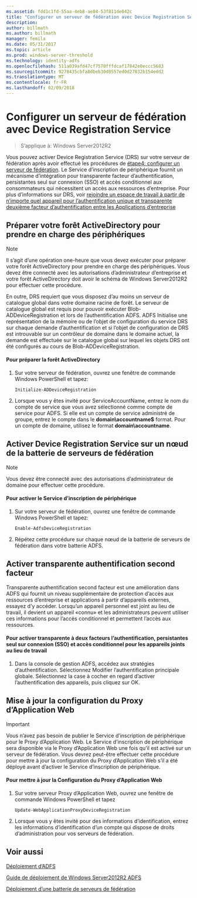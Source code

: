 ```yaml
---
ms.assetid: fdd1c1fd-55aa-4eb8-ae84-53f811de042c
title: "Configurer un serveur de fédération avec Device Registration Service"
description: 
author: billmath
ms.author: billmath
manager: femila
ms.date: 05/31/2017
ms.topic: article
ms.prod: windows-server-threshold
ms.technology: identity-adfs
ms.openlocfilehash: 511a039afd47cf7570fffdcaf17842e0eccc5683
ms.sourcegitcommit: 9278435cbfa8dbeb30d0557ed0d27832b154edd2
ms.translationtype: MT
ms.contentlocale: fr-FR
ms.lasthandoff: 02/09/2018
---
```

# <a name="configure-a-federation-server-with-device-registration-service"></a>Configurer un serveur de fédération avec Device Registration Service

>S’applique à: Windows Server2012R2

Vous pouvez activer Device Registration Service \(DRS\) sur votre serveur de fédération après avoir effectué les procédures de [étape4: configurer un serveur de fédération](https://technet.microsoft.com/library/dn303424.aspx). Le Service d’inscription de périphérique fournit un mécanisme d’intégration pour transparente facteur d’authentification, persistantes seul sur connexion \(SSO\) et accès conditionnel aux consommateurs qui nécessitent un accès aux ressources d’entreprise. Pour plus d’informations sur DRS, voir [rejoindre un espace de travail à partir de n’importe quel appareil pour l’authentification unique et transparente deuxième facteur d’authentification entre les Applications d’entreprise](../../ad-fs/operations/Join-to-Workplace-from-Any-Device-for-SSO-and-Seamless-Second-Factor-Authentication-Across-Company-Applications.md)  
  
## <a name="prepare-your-active-directory-forest-to-support-devices"></a>Préparer votre forêt ActiveDirectory pour prendre en charge des périphériques  
  
> [!NOTE]  
> Il s’agit d’une opération one\-heure que vous devez exécuter pour préparer votre forêt ActiveDirectory pour prendre en charge des périphériques. Vous devez être connecté avec les autorisations d’administrateur d’entreprise et votre forêt ActiveDirectory doit avoir le schéma de Windows Server2012R2 pour effectuer cette procédure.  
>   
> En outre, DRS requiert que vous disposez d’au moins un serveur de catalogue global dans votre domaine racine de forêt. Le serveur de catalogue global est requis pour pouvoir exécuter Blob\-ADDeviceRegistration et lors de l’authentification ADFS. ADFS Initialise une représentation de la mémoire ou de l’objet de configuration du service DRS sur chaque demande d’authentification et si l’objet de configuration de DRS est introuvable sur un contrôleur de domaine dans le domaine actuel, la demande est effectuée sur le catalogue global sur lequel les objets DRS ont été configurés au cours de Blob\-ADDeviceRegistration.  
  
#### <a name="to-prepare-the-active-directory-forest"></a>Pour préparer la forêt ActiveDirectory  
  
1.  Sur votre serveur de fédération, ouvrez une fenêtre de commande Windows PowerShell et tapez:  
  
    ```  
    Initialize-ADDeviceRegistration  
    ```  
  
2.  Lorsque vous y êtes invité pour ServiceAccountName, entrez le nom du compte de service que vous avez sélectionné comme compte de service pour ADFS.  Si elle est un compte de service administré de groupe, entrez le compte dans le **domain\\accountname$** format. Pour un compte de domaine, utilisez le format **domain\\accountname**.  
  
## <a name="enable-device-registration-service-on-a-federation-server-farm-node"></a>Activer Device Registration Service sur un nœud de la batterie de serveurs de fédération  
  
> [!NOTE]  
> Vous devez être connecté avec des autorisations d’administrateur de domaine pour effectuer cette procédure.  
  
#### <a name="to-enable-device-registration-service"></a>Pour activer le Service d’inscription de périphérique  
  
1.  Sur votre serveur de fédération, ouvrez une fenêtre de commande Windows PowerShell et tapez:  
  
    ```  
    Enable-AdfsDeviceRegistration  
    ```  
  
2.  Répétez cette procédure sur chaque nœud de la batterie de serveurs de fédération dans votre batterie ADFS.  
  
## <a name="enable-seamless-second-factor-authentication"></a>Activer transparente authentification second facteur  
Transparente authentification second facteur est une amélioration dans ADFS qui fournit un niveau supplémentaire de protection d’accès aux ressources d’entreprise et applications à partir d’appareils externes, essayez d’y accéder. Lorsqu’un appareil personnel est joint au lieu de travail, il devient un appareil «connu» et les administrateurs peuvent utiliser ces informations pour l’accès conditionnel et permettent l’accès aux ressources.  
  
#### <a name="to-enable-seamless-second-factor-authentication-persistent-single-sign-on-sso-and-conditional-access-for-workplace-joined-devices"></a>Pour activer transparente à deux facteurs l’authentification, persistantes seul sur connexion \(SSO\) et accès conditionnel pour les appareils joints au lieu de travail  
  
1.  Dans la console de gestion ADFS, accédez aux stratégies d’authentification. Sélectionnez Modifier l’authentification principale globale. Sélectionnez la case à cocher en regard d’activer l’authentification des appareils, puis cliquez sur OK.  
  
## <a name="update-the-web-application-proxy-configuration"></a>Mise à jour la configuration du Proxy d’Application Web  
  
> [!IMPORTANT]  
> Vous n’avez pas besoin de publier le Service d’inscription de périphérique pour le Proxy d’Application Web.  Le Service d’inscription de périphérique sera disponible via le Proxy d’Application Web une fois qu’il est activé sur un serveur de fédération.  Vous devrez peut-être effectuer cette procédure pour mettre à jour la configuration du Proxy d’Application Web s’il a été déployé avant d’activer le Service d’inscription de périphérique.  
  
#### <a name="to-update-the-web-application-proxy-configuration"></a>Pour mettre à jour la Configuration du Proxy d’Application Web  
  
1.  Sur votre serveur Proxy d’Application Web, ouvrez une fenêtre de commande Windows PowerShell et tapez  
  
    ```  
    Update-WebApplicationProxyDeviceRegistration  
    ```  
  
2.  Lorsque vous y êtes invité pour des informations d’identification, entrez les informations d’identification d’un compte qui dispose de droits d’administration pour vos serveurs de fédération.  
  
## <a name="see-also"></a>Voir aussi 

[Déploiement d’ADFS](../../ad-fs/AD-FS-Deployment.md)  

[Guide de déploiement de Windows Server2012R2 ADFS](../../ad-fs/deployment/Windows-Server-2012-R2-AD-FS-Deployment-Guide.md)  
 
[Déploiement d’une batterie de serveurs de fédération](../../ad-fs/deployment/Deploying-a-Federation-Server-Farm.md)  
  

